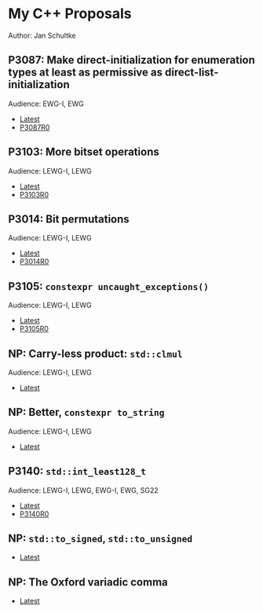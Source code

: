 # My C++ Proposals

Author: Jan Schultke

## P3087: Make direct-initialization for enumeration types at least as permissive as direct-list-initialization

Audience: EWG-I, EWG

- [Latest](enum-direct-init.html)
- [P3087R0](enum-direct-init-p3087r0.html)

## P3103: More bitset operations

Audience: LEWG-I, LEWG

- [Latest](more-bitset-operations.html)
- [P3103R0](more-bitset-operations-p3103r0.html)

## P3014: Bit permutations

Audience: LEWG-I, LEWG

- [Latest](bit-permutations.html)
- [P3014R0](bit-permutations-p3104r0.html)

## P3105: `constexpr uncaught_exceptions()`

Audience: LEWG-I, LEWG

- [Latest](constexpr-uncaught-exceptions.html)
- [P3105R0](constexpr-uncaught-exceptions-p3105r0.html)

## NP: Carry-less product: `std::clmul`

Audience: LEWG-I, LEWG

- [Latest](clmul.html)

## NP: Better, `constexpr to_string`

Audience: LEWG-I, LEWG

- [Latest](constexpr-to-string.html)

## P3140: `std::int_least128_t`

Audience: LEWG-I, LEWG, EWG-I, EWG, SG22

- [Latest](int-least128.html)
- [P3140R0](int-least128-p3140r0.html)

## NP: `std::to_signed`, `std::to_unsigned`

- [Latest](to-signed-unsigned.html)

## NP: The Oxford variadic comma

- [Latest](oxford-variadic-comma.html)
